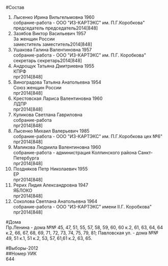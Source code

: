 #Состав  
1. Лысенко Ирина Вильгельмовна 1960  
    собрание-работа - ООО "ИЗ-КАРТЭКС" им. П.Г.Коробкова"  
    председатель председатель2014[848]  
2. Зазябов Виктор Васильевич 1957  
    За женщин России  
    заместитель заместитель2014[848]  
3. Ушакова Галина Валентиновна 1957  
    собрание-работа - ООО "ИЗ-КАРТЭКС" им. П.Г. Коробкова"  
    секретарь секретарь2014[848]  
4. Андрощук Татьяна Дмитриевна 1955  
    КПРФ  
    прг2014[848]  
5. Виноградова Татьяна Анатольевна 1954  
    Союз женщин России  
    прг2014[848]  
6. Крестовская Лариса Валентиновна 1960  
    ЛДПР  
    прг2014[848]  
7. Куликова Светлана Гавриловна  
    собрание-работа  
    прг2014[848]  
8. Лысенко Михаил Валерьевич 1985  
    собрание-работа - ООО "ИЗ-КАРТЭКС" им. П.Г.Коробкова цех №6"  
    прг2014[848]  
9. Маликова Людмила Валентиновна 1960  
    собрание-работа - администрация Колпинского района Санкт-Петербурга  
    прг2014[848]  
10. Поздняков Петр Николаевич 1955  
    ЕР  
    прг2014[848]  
11. Рерих Лидия Александровна 1947  
    ЯБЛОКО  
    прг2014[848]  
12. Соколова Светлана Анатольевна 1964  
    собрание-работа - ООО "ИЗ-КАРТЭКС" имени II.Г. Коробкова"  
    прг2014[848]  
  
#Дома  
Пр.Ленина - дома №№ 45, 47, 51, 55, 57, 58, 59, 60, 60 к.2, 61, 63, 64, 64 к.2, 66, 67, 68, 69, 71, 72, 73, 74, 75, 79, 81; Павловская ул. - дома №№ 49, 51 к.1, 51 к.2, 53, 57, 61,61 к.2, 63, 65.  
  
#Выборы-2012  
##Номер УИК  
644  
